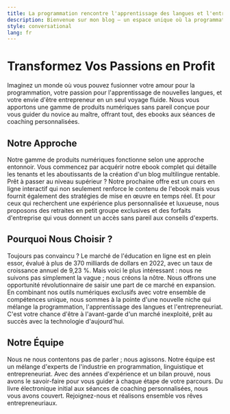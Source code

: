 ```yaml
---
title: La programmation rencontre l'apprentissage des langues et l'entrepreneuriat
description: Bienvenue sur mon blog – un espace unique où la programmation rencontre l'apprentissage des langues et l'esprit entrepreneurial !
style: conversational
lang: fr
---
```


# Transformez Vos Passions en Profit

Imaginez un monde où vous pouvez fusionner votre amour pour la programmation, votre passion pour l'apprentissage de nouvelles langues, et votre envie d'être entrepreneur en un seul voyage fluide. Nous vous apportons une gamme de produits numériques sans pareil conçue pour vous guider du novice au maître, offrant tout, des ebooks aux séances de coaching personnalisées.

## Notre Approche

Notre gamme de produits numériques fonctionne selon une approche entonnoir. Vous commencez par acquérir notre ebook complet qui détaille les tenants et les aboutissants de la création d'un blog multilingue rentable. Prêt à passer au niveau supérieur ? Notre prochaine offre est un cours en ligne interactif qui non seulement renforce le contenu de l'ebook mais vous fournit également des stratégies de mise en œuvre en temps réel. Et pour ceux qui recherchent une expérience plus personnalisée et luxueuse, nous proposons des retraites en petit groupe exclusives et des forfaits d'entreprise qui vous donnent un accès sans pareil aux conseils d'experts.

## Pourquoi Nous Choisir ?

Toujours pas convaincu ? Le marché de l'éducation en ligne est en plein essor, évalué à plus de 370 milliards de dollars en 2022, avec un taux de croissance annuel de 9,23 %. Mais voici le plus intéressant : nous ne suivons pas simplement la vague ; nous créons la nôtre. Nous offrons une opportunité révolutionnaire de saisir une part de ce marché en expansion. En combinant nos outils numériques exclusifs avec votre ensemble de compétences unique, nous sommes à la pointe d'une nouvelle niche qui mélange la programmation, l'apprentissage des langues et l'entrepreneuriat. C'est votre chance d'être à l'avant-garde d'un marché inexploité, prêt au succès avec la technologie d'aujourd'hui.

## Notre Équipe

Nous ne nous contentons pas de parler ; nous agissons. Notre équipe est un mélange d'experts de l'industrie en programmation, linguistique et entrepreneuriat. Avec des années d'expérience et un bilan prouvé, nous avons le savoir-faire pour vous guider à chaque étape de votre parcours. Du livre électronique initial aux séances de coaching personnalisées, nous vous avons couvert. Rejoignez-nous et réalisons ensemble vos rêves entrepreneuriaux.
